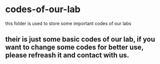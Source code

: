 # codes-of-our-lab
this folder is used to store some important codes of our labs

## their is just some basic codes of our lab, if you want to change some codes for better use, please refreash it and contact with us.
